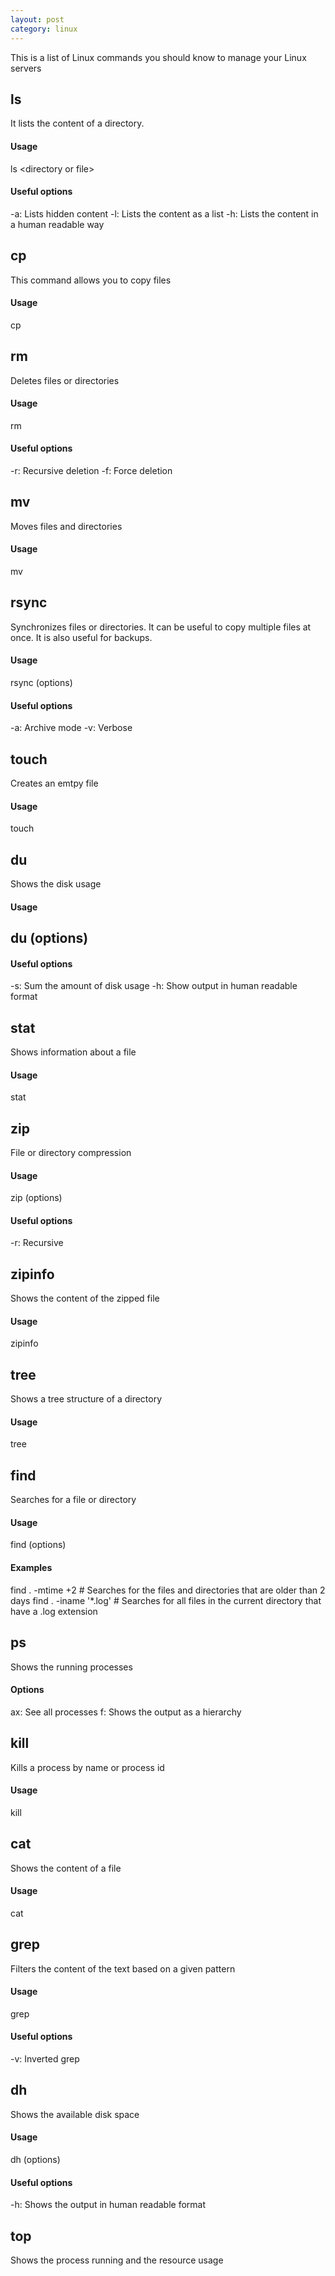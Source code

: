 ```yaml
---
layout: post
category: linux
---
```


This is a list of Linux commands you should know to manage your Linux servers

## ls

It lists the content of a directory.

#### Usage

ls \<directory or file\>

#### Useful options

-a: Lists hidden content
-l: Lists the content as a list
-h: Lists the content in a human readable way

## cp 

This command allows you to copy files

#### Usage

cp <file to copy> <destination>

## rm

Deletes files or directories

#### Usage

rm <file to delete>

#### Useful options

-r: Recursive deletion
-f: Force deletion

## mv

Moves files and directories

#### Usage

mv <file or directory to move> <destination>

## rsync

Synchronizes files or directories. It can be useful to copy multiple files at once. It is also useful for backups.

#### Usage

rsync (options) <source> <destination>

#### Useful options

-a: Archive mode
-v: Verbose

## touch

Creates an emtpy file

#### Usage

touch <name of file>

## du

Shows the disk usage

#### Usage

## du (options) <directory>

#### Useful options

-s: Sum the amount of disk usage
-h: Show output in human readable format

## stat

Shows information about a file

#### Usage

stat <file>

## zip

File or directory compression

#### Usage

zip (options) <file of the compressed file> <file or directory to compress>

#### Useful options

-r: Recursive

## zipinfo

Shows the content of the zipped file

#### Usage

zipinfo <file>

## tree

Shows a tree structure of a directory

#### Usage

tree <directory>

## find

Searches for a file or directory

#### Usage

find <directory where we want to find> (options)

#### Examples

find . -mtime +2 # Searches for the files and directories that are older than 2 days
find . -iname '*.log' # Searches for all files in the current directory that have a .log extension

## ps 

Shows the running processes

#### Options

ax: See all processes
f: Shows the output as a hierarchy

## kill

Kills a process by name or process id

#### Usage

kill <name or process id> 

## cat 

Shows the content of a file

#### Usage

cat <file>

## grep

Filters the content of the text based on a given pattern

#### Usage

grep <pattern> <file>

#### Useful options

-v: Inverted grep

## dh

Shows the available disk space

#### Usage

dh (options) <directory>

#### Useful options

-h: Shows the output in human readable format

## top

Shows the process running and the resource usage
